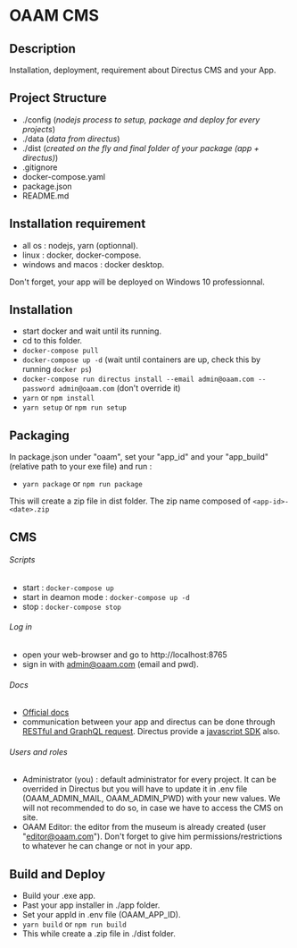 # OAAM CMS

## Description

Installation, deployment, requirement about Directus CMS and your App.

## Project Structure

- ./config (_nodejs process to setup, package and deploy for every projects_)
- ./data (_data from directus_)
- ./dist (_created on the fly and final folder of your package (app + directus)_)
- .gitignore
- docker-compose.yaml
- package.json
- README.md

## Installation requirement

- all os : nodejs, yarn (optionnal).
- linux : docker, docker-compose.
- windows and macos : docker desktop.

Don't forget, your app will be deployed on Windows 10 professionnal.

## Installation

- start docker and wait until its running.
- cd to this folder.
- `docker-compose pull`
- `docker-compose up -d` (wait until containers are up, check this by running `docker ps`)
- `docker-compose run directus install --email admin@oaam.com --password admin@oaam.com` (don't override
  it)
- `yarn` or `npm install`
- `yarn setup` or `npm run setup`

## Packaging

In package.json under "oaam", set your "app_id" and your "app_build" (relative path to your exe file) and run :

- `yarn package` or `npm run package`

This will create a zip file in dist folder. The zip name composed of `<app-id>-<date>.zip`

## CMS

###### Scripts

- start : `docker-compose up`
- start in deamon mode : `docker-compose up -d`
- stop : `docker-compose stop`

###### Log in

- open your web-browser and go to http://localhost:8765
- sign in with admin@oaam.com (email and pwd).

###### Docs

- [Official docs](https://docs.directus.io/getting-started/introduction.html)
- communication between your app and directus can be done through
  [RESTful and GraphQL request](https://docs.directus.io/api/reference.html). Directus provide a
  [javascript SDK](https://docs.directus.io/guides/js-sdk.html#installation) also.

###### Users and roles

- Administrator (you) : default administrator for every project. It can be overrided in Directus but you
  will have to update it in .env file (OAAM_ADMIN_MAIL, OAAM_ADMIN_PWD) with your new values. We will not
  recommended to do so, in case we have to access the CMS on site.
- OAAM Editor: the editor from the museum is already created (user "editor@oaam.com"). Don't forget to
  give him permissions/restrictions to whatever he can change or not in your app.

## Build and Deploy

- Build your .exe app.
- Past your app installer in ./app folder.
- Set your appId in .env file (OAAM_APP_ID).
- `yarn build` or `npm run build`
- This while create a .zip file in ./dist folder.
